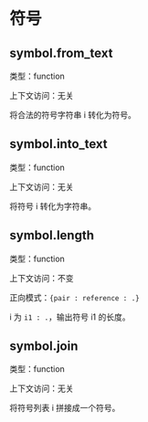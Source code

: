 # 符号

## symbol.from_text

类型：function

上下文访问：无关

将合法的符号字符串 i 转化为符号。

## symbol.into_text

类型：function

上下文访问：无关

将符号 i 转化为字符串。

## symbol.length

类型：function

上下文访问：不变

正向模式：`{pair : reference : .}`

i 为 `i1 : .`，输出符号 i1 的长度。

## symbol.join

类型：function

上下文访问：无关

将符号列表 i 拼接成一个符号。
